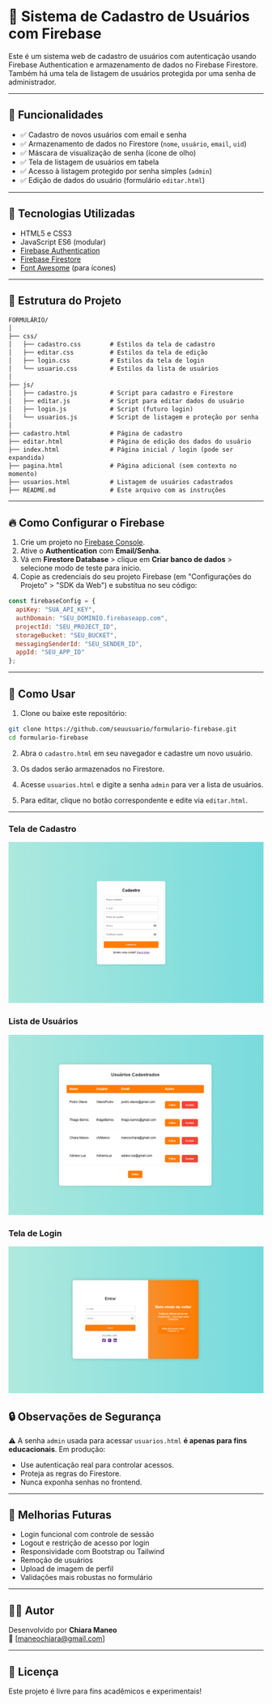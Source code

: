 # 🧾 Sistema de Cadastro de Usuários com Firebase

Este é um sistema web de cadastro de usuários com autenticação usando Firebase Authentication e armazenamento de dados no Firebase Firestore. Também há uma tela de listagem de usuários protegida por uma senha de administrador.

---

## 🔧 Funcionalidades

- ✅ Cadastro de novos usuários com email e senha
- ✅ Armazenamento de dados no Firestore (`nome`, `usuário`, `email`, `uid`)
- ✅ Máscara de visualização de senha (ícone de olho)
- ✅ Tela de listagem de usuários em tabela
- ✅ Acesso à listagem protegido por senha simples (`admin`)
- ✅ Edição de dados do usuário (formulário `editar.html`)

---

## 🧰 Tecnologias Utilizadas

- HTML5 e CSS3
- JavaScript ES6 (modular)
- [Firebase Authentication](https://firebase.google.com/products/auth)
- [Firebase Firestore](https://firebase.google.com/products/firestore)
- [Font Awesome](https://fontawesome.com/) (para ícones)

---

## 📁 Estrutura do Projeto

```
FORMULÁRIO/
│
├── css/
│   ├── cadastro.css        # Estilos da tela de cadastro
│   ├── editar.css          # Estilos da tela de edição
│   ├── login.css           # Estilos da tela de login
│   └── usuario.css         # Estilos da lista de usuários
│
├── js/
│   ├── cadastro.js         # Script para cadastro e Firestore
│   ├── editar.js           # Script para editar dados do usuário
│   ├── login.js            # Script (futuro login)
│   └── usuarios.js         # Script de listagem e proteção por senha
│
├── cadastro.html           # Página de cadastro
├── editar.html             # Página de edição dos dados do usuário
├── index.html              # Página inicial / login (pode ser expandida)
├── pagina.html             # Página adicional (sem contexto no momento)
├── usuarios.html           # Listagem de usuários cadastrados
├── README.md               # Este arquivo com as instruções
```

---

## 🔥 Como Configurar o Firebase

1. Crie um projeto no [Firebase Console](https://console.firebase.google.com/).
2. Ative o **Authentication** com **Email/Senha**.
3. Vá em **Firestore Database** > clique em **Criar banco de dados** > selecione modo de teste para início.
4. Copie as credenciais do seu projeto Firebase (em "Configurações do Projeto" > "SDK da Web") e substitua no seu código:

```js
const firebaseConfig = {
  apiKey: "SUA_API_KEY",
  authDomain: "SEU_DOMINIO.firebaseapp.com",
  projectId: "SEU_PROJECT_ID",
  storageBucket: "SEU_BUCKET",
  messagingSenderId: "SEU_SENDER_ID",
  appId: "SEU_APP_ID"
};
```

---

## 🚀 Como Usar

1. Clone ou baixe este repositório:

```bash
git clone https://github.com/seuusuario/formulario-firebase.git
cd formulario-firebase
```

2. Abra o `cadastro.html` em seu navegador e cadastre um novo usuário.

3. Os dados serão armazenados no Firestore.

4. Acesse `usuarios.html` e digite a senha `admin` para ver a lista de usuários.

5. Para editar, clique no botão correspondente e edite via `editar.html`.

---

### Tela de Cadastro
![Cadastro](./img/cadastro.png)

### Lista de Usuários
![Usuários](./img/usuarios.png)

### Tela de Login
![Login](./img/login.png)

## 🔒 Observações de Segurança

⚠️ A senha `admin` usada para acessar `usuarios.html` **é apenas para fins educacionais**. Em produção:

- Use autenticação real para controlar acessos.
- Proteja as regras do Firestore.
- Nunca exponha senhas no frontend.

---

## 📌 Melhorias Futuras

- Login funcional com controle de sessão
- Logout e restrição de acesso por login
- Responsividade com Bootstrap ou Tailwind
- Remoção de usuários
- Upload de imagem de perfil
- Validações mais robustas no formulário

---

## 👨‍💻 Autor

Desenvolvido por **Chiara Maneo**  
📧 [maneochiara@gmail.com]  

---

## 📝 Licença

Este projeto é livre para fins acadêmicos e experimentais!
